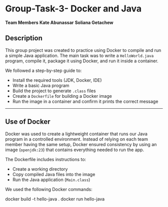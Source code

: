 # Group-Task-3- Docker and Java

**Team Members**
**Kate Abunassar**
**Soliana Getachew**

##  Description

This group project was created to practice using Docker to compile and run a simple Java application. The main task was to write a `HelloWorld.java` program, compile it, package it using Docker, and run it inside a container.

We followed a step-by-step guide to:
- Install the required tools (JDK, Docker, IDE)
- Write a basic Java program
- Build the project to generate `.class` files
- Create a `Dockerfile` for building a Docker image
- Run the image in a container and confirm it prints the correct message


---

## Use of Docker

Docker was used to create a lightweight container that runs our Java program in a controlled environment. Instead of relying on each team member having the same setup, Docker ensured consistency by using an image (`openjdk:23`) that contains everything needed to run the app.

The Dockerfile includes instructions to:
- Create a working directory
- Copy compiled Java files into the image
- Run the Java application (`Main.class`)

We used the following Docker commands:

docker build -t hello-java .
docker run hello-java
